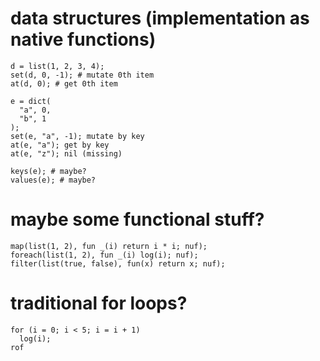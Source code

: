 # data structures (implementation as native functions)

```
d = list(1, 2, 3, 4);
set(d, 0, -1); # mutate 0th item
at(d, 0); # get 0th item

e = dict(
  "a", 0,
  "b", 1
);
set(e, "a", -1); mutate by key
at(e, "a"); get by key
at(e, "z"); nil (missing)

keys(e); # maybe?
values(e); # maybe?
```

# maybe some functional stuff?

```
map(list(1, 2), fun _(i) return i * i; nuf);
foreach(list(1, 2), fun _(i) log(i); nuf);
filter(list(true, false), fun(x) return x; nuf);
```

# traditional for loops?
```
for (i = 0; i < 5; i = i + 1)
  log(i);
rof
```

